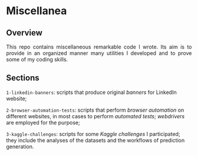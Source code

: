 # Miscellanea

## Overview

<p align="justify">
This repo contains miscellaneous remarkable code I wrote. Its aim is to provide in an organized manner many utilities I developed and to prove some of my coding skills.
</p>

## Sections

```1-linkedin-banners```: scripts that produce original *banners* for LinkedIn website;

```2-browser-automation-tests```: scripts that perform *browser automation* on different websites, in most cases to perform *automated tests*; *webdrivers* are employed for the purpose;

```3-kaggle-challenges```: scripts for some *Kaggle challenges* I participated; they include the analyses of the datasets and the workflows of prediction generation.
